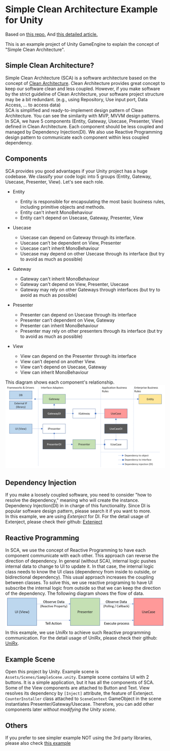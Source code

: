 # Simple Clean Architecture Example for Unity

Based on [this repo.](https://github.com/genki-tx/UnitySimpleCleanArchitecture)
And [this detailed article.](https://genki-sano.medium.com/simple-clean-architecture-762b90e58d91)		

This is an example project of Unity GameEngine to explain the concept of "Simple Clean Architecture".  

## Simple Clean Architecture?
Simple Clean Architecture (SCA) is a software architecture based on the concept of [Clean Architecture](https://blog.cleancoder.com/uncle-bob/2012/08/13/the-clean-architecture.html).
Clean Architecture provides great concept to keep our software clean and less coupled. However, if you make software by the strict guideline of Clean Architecture, your software project structure may be a bit redundant. (e.g., using Repository, Use input port, Data Access, ... to access data)  
SCA is simplified and ready-to-implement design pattern of Clean Architecture. You can see the similarity with MVP, MVVM design patterns. In SCA, we have 5 components (Entity, Gateway, Usecase, Presenter, View) defined in Clean Architecture. Each component should be less coupled and managed by Dependency Injection(DI). We also use Reactive Programming design pattern to communicate each component within less coupled dependency.  


## Components  
SCA provides you good advantages if your Unity project has a huge codebase. We classify your code logic into 5 groups (Entity, Gateway, Usecase, Presenter, View). Let's see each role.  
- Entity  
  - Entity is responsible for encapsulating the most basic business rules, including primitive objects and methods.
  - Entity can't inherit MonoBehaviour
  - Entity can't depend on Usecase, Gateway, Presenter, View

- Usecase 
  - Usecase can depend on Gateway through its interface.
  - Usecase can’t be dependent on View, Presenter
  - Usecase can’t inherit MonoBehaviour
  - Usecase may depend on other Usecase through its interface (but try to avoid as much as possible)

- Gateway
  - Gateway can't inherit MonoBehaviour
  - Gateway can't depend on View, Presenter, Usecase
  - Gateway may rely on other Gateways through interfaces (but try to avoid as much as possible)

- Presenter
  - Presenter can depend on Usecase through its interface
  - Presenter can’t dependent on View, Gateway
  - Presenter can inherit MonoBehaviour
  - Presenter may rely on other presenters through its interface (but try to avoid as much as possible)

- View
  - View can depend on the Presenter through its interface
  - View can’t depend on another View.
  - View can't depend on Usecase, Gateway
  - View can inherit MonoBehaviour

This diagram shows each component's relationship.
![fig](docs/images/components.png)

## Dependency Injection  
If you make a loosely coupled software, you need to consider "how to resolve the dependency," meaning who will create the instance. Dependency Injection(DI) in in charge of this functionality. Since DI is popular software design pattern, please search it if you want to more.  
In this example, we are using *Extenject* for DI. For the detail usage of Extenject, please check their github: [Extenject](https://github.com/modesttree/Zenject)

## Reactive Programming  
In SCA, we use the concept of Reactive Programming to have each component communicate with each other. This approach can reverse the direction of dependency. In general (without SCA), internal logic pushes internal data to change to UI to update it. In that case, the internal logic class needs to know the UI class (dependency from inside to outside, or bidirectional dependency). This usual approach increases the coupling between classes. To solve this, we use reactive programing to have UI subscribe the internal logic from outside so that we can keep the direction of the dependency. The following diagram shows the flow of data.  
![fig](docs/images/signal-direction.png)
In this example, we use *UniRx* to achieve such Reactive programming communication. For the detail usage of UniRx, please check their github: [UniRx](https://github.com/neuecc/UniRx).

## Example Scene  
Open this project by Unity. Example scene is `Assets/Scenes/SampleScene.unity`. Example scene contains UI with 2 buttons. It is a simple application, but it has all the components of SCA.  
Some of the View components are attached to Button and Text. View resolves its dependency by `[Inject]` attribute, the feature of Extenject.  
`CounterInstaller` class attached to `SceneContext` GameObject in the scene instantiates Presenter/Gateway/Usecase. Therefore, you can add other components later *without modifying the Unity scene*.  

## Others  
If you prefer to see simpler example NOT using the 3rd party libraries, please also check [this example](https://github.com/genki-tx/UnitySimpleCleanArchitecturePlane)  

